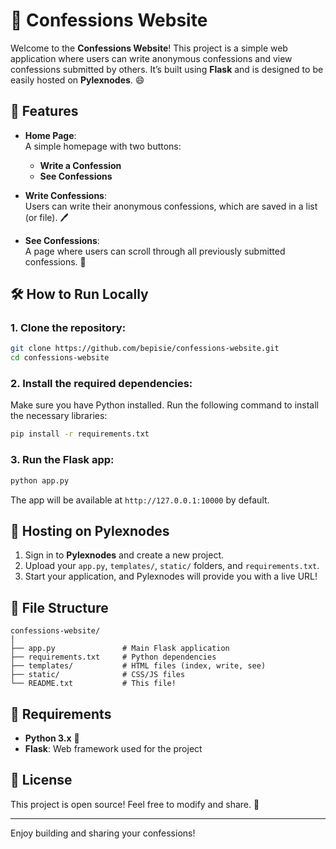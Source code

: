 # 📝 Confessions Website

Welcome to the **Confessions Website**! This project is a simple web application where users can write anonymous confessions and view confessions submitted by others. It’s built using **Flask** and is designed to be easily hosted on **Pylexnodes**. 😄

## 🌟 Features

- **Home Page**:  
  A simple homepage with two buttons:  
  - **Write a Confession**  
  - **See Confessions**

- **Write Confessions**:  
  Users can write their anonymous confessions, which are saved in a list (or file). 🖊️

- **See Confessions**:  
  A page where users can scroll through all previously submitted confessions. 📜

## 🛠️ How to Run Locally

### 1. Clone the repository:
```bash
git clone https://github.com/bepisie/confessions-website.git
cd confessions-website
```

### 2. Install the required dependencies:
Make sure you have Python installed. Run the following command to install the necessary libraries:
```bash
pip install -r requirements.txt
```

### 3. Run the Flask app:
```bash
python app.py
```

The app will be available at `http://127.0.0.1:10000` by default.

## 🚀 Hosting on Pylexnodes

1. Sign in to **Pylexnodes** and create a new project.
2. Upload your `app.py`, `templates/`, `static/` folders, and `requirements.txt`.
3. Start your application, and Pylexnodes will provide you with a live URL!

## 📁 File Structure

```plaintext
confessions-website/
│
├── app.py               # Main Flask application
├── requirements.txt     # Python dependencies
├── templates/           # HTML files (index, write, see)
├── static/              # CSS/JS files
└── README.txt           # This file!
```

## 📜 Requirements

- **Python 3.x** 🐍
- **Flask**: Web framework used for the project

## 📝 License

This project is open source! Feel free to modify and share. 🎉

---

Enjoy building and sharing your confessions!
